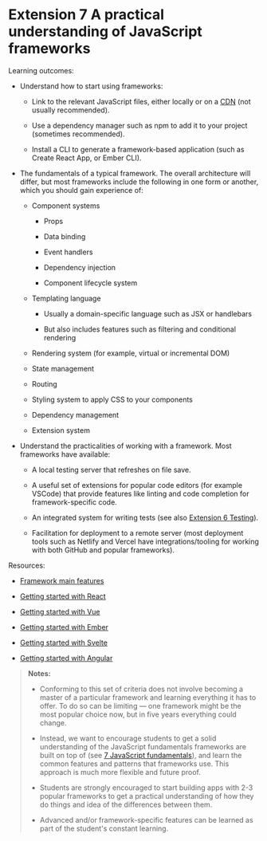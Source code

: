 # Extension 7 A practical understanding of JavaScript frameworks

Learning outcomes:

- Understand how to start using frameworks:

  - Link to the relevant JavaScript files, either locally or on a [CDN](https://developer.mozilla.org/docs/Glossary/CDN) (not usually recommended).

  - Use a dependency manager such as npm to add it to your project (sometimes recommended).

  - Install a CLI to generate a framework-based application (such as Create React App, or Ember CLI).

- The fundamentals of a typical framework. The overall architecture will differ, but most frameworks include the following in one form or another, which you should gain experience of:

  - Component systems

    - Props

    - Data binding

    - Event handlers

    - Dependency injection

    - Component lifecycle system

  - Templating language

    - Usually a domain-specific language such as JSX or handlebars

    - But also includes features such as filtering and conditional rendering

  <!-- -->

  - Rendering system (for example, virtual or incremental DOM)

  - State management

  - Routing

  - Styling system to apply CSS to your components

  - Dependency management

  - Extension system

<!-- -->

- Understand the practicalities of working with a framework. Most frameworks have available:

  - A local testing server that refreshes on file save.

  - A useful set of extensions for popular code editors (for example VSCode) that provide features like linting and code completion for framework-specific code.

  - An integrated system for writing tests (see also [Extension 6 Testing](#extension-6-testing)).

  - Facilitation for deployment to a remote server (most deployment tools such as Netlify and Vercel have integrations/tooling for working with both GitHub and popular frameworks).

Resources:

- [Framework main features](https://developer.mozilla.org/docs/Learn/Tools_and_testing/Client-side_JavaScript_frameworks/Main_features)

- [Getting started with React](https://developer.mozilla.org/docs/Learn/Tools_and_testing/Client-side_JavaScript_frameworks/React_getting_started)

- [Getting started with Vue](https://developer.mozilla.org/docs/Learn/Tools_and_testing/Client-side_JavaScript_frameworks/Vue_getting_started)

- [Getting started with Ember](https://developer.mozilla.org/docs/Learn/Tools_and_testing/Client-side_JavaScript_frameworks/Ember_getting_started)

- [Getting started with Svelte](https://developer.mozilla.org/docs/Learn/Tools_and_testing/Client-side_JavaScript_frameworks/Svelte_getting_started)

- [Getting started with Angular](https://developer.mozilla.org/docs/Learn/Tools_and_testing/Client-side_JavaScript_frameworks/Angular_getting_started)

> **Notes:**
> 
> - Conforming to this set of criteria does not involve becoming a master of a particular framework and learning everything it has to offer. To do so can be limiting — one framework might be the most popular choice now, but in five years everything could change.
> 
> - Instead, we want to encourage students to get a solid understanding of the JavaScript fundamentals frameworks are built on top of (see [7 JavaScript fundamentals](#javascript-fundamentals)), and learn the common features and patterns that frameworks use. This approach is much more flexible and future proof.
> 
> - Students are strongly encouraged to start building apps with 2-3 popular frameworks to get a practical understanding of how they do things and idea of the differences between them.
> 
> - Advanced and/or framework-specific features can be learned as part of the student's constant learning.
